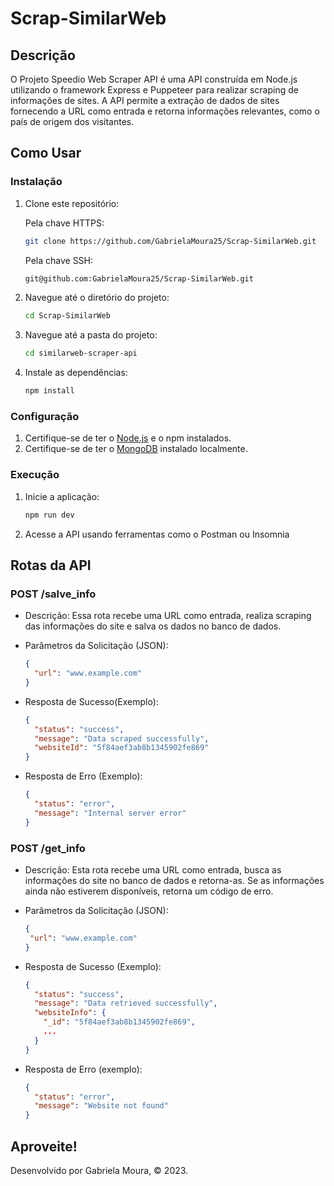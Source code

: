 # Scrap-SimilarWeb

## Descrição

O Projeto Speedio Web Scraper API é uma API construída em Node.js utilizando o framework Express e Puppeteer para realizar scraping de informações de sites. A API permite a extração de dados de sites fornecendo a URL como entrada e retorna informações relevantes, como o país de origem dos visitantes.

## Como Usar

### Instalação

1. Clone este repositório:
   
   Pela chave HTTPS:
   
   ```bash
   git clone https://github.com/GabrielaMoura25/Scrap-SimilarWeb.git
   ```
   
   Pela chave SSH:
   
   ```bash
   git@github.com:GabrielaMoura25/Scrap-SimilarWeb.git
   ```

3. Navegue até o diretório do projeto:
   
   ```bash
   cd Scrap-SimilarWeb
   ```
   
5. Navegue até a pasta do projeto:
   
   ```bash
   cd similarweb-scraper-api
   ```
   
7. Instale as dependências:
   
   ```bash
   npm install
   ```

### Configuração

1. Certifique-se de ter o [Node.js](https://nodejs.org/) e o npm instalados.
2. Certifique-se de ter o [MongoDB](https://www.mongodb.com/) instalado localmente.

### Execução

1. Inicie a aplicação:
   
   ```bash
   npm run dev
   ```
   
3. Acesse a API usando ferramentas como o Postman ou Insomnia

## Rotas da API

### POST /salve_info

- Descrição: Essa rota recebe uma URL como entrada, realiza scraping das informações do site e salva os dados no banco de dados.
  
- Parâmetros da Solicitação (JSON):
  ```json
  {
    "url": "www.example.com"
  }
  ```
- Resposta de Sucesso(Exemplo):
  ```json
  {
    "status": "success",
    "message": "Data scraped successfully",
    "websiteId": "5f84aef3ab8b1345902fe869"
  }
  ```
- Resposta de Erro (Exemplo):
  ```json
  {
    "status": "error",
    "message": "Internal server error"
  }
  ```

### POST /get_info

- Descrição: Esta rota recebe uma URL como entrada, busca as informações do site no banco de dados e retorna-as. Se as informações ainda não estiverem disponíveis, retorna um código de erro.

- Parâmetros da Solicitação (JSON):
   ```json
  {
    "url": "www.example.com"
  }
    ```
- Resposta de Sucesso (Exemplo):
  ```json
  {
    "status": "success",
    "message": "Data retrieved successfully",
    "websiteInfo": {
      "_id": "5f84aef3ab8b1345902fe869",
      ...
    }
  }
  ```
- Resposta de Erro (exemplo):
  ```json
  {
    "status": "error",
    "message": "Website not found"
  }
  ```
## Aproveite!

Desenvolvido por Gabriela Moura, © 2023.

